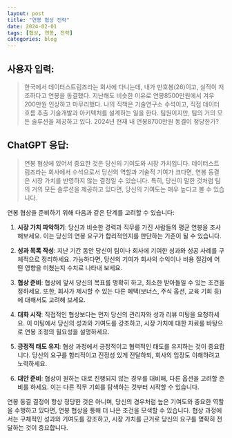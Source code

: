 ```yaml
---
layout: post
title: "연봉 협상 전략"
date: 2024-02-01
tags: [협상, 연봉, 전략]
categories: blog
---
```


## 사용자 입력:
> 한국에서 데이터스트림즈라는 회사에 다니는데, 내가 만호봉(26)이고, 실적이 저조하다고 연봉을 동결했다. 지난해도 비슷한 이유로 연봉8500만원에서 겨우 200만원 인상하고 마무리했다. 나의 직책은 기술연구소 수석이고, 직접 데이터흐름 추출 기술개발과 아키텍처를 설계하는 일을 한다. 팀원이지만, 팀의 거의 모든 솔루션을 제공하고 있다. 2024년 현재 내 연봉8700만원 동결이 정당한가?

## ChatGPT 응답:
> 연봉 협상에 있어서 중요한 것은 당신의 기여도와 시장 가치입니다. 데이터스트림즈라는 회사에서 수석으로서 당신의 역할과 기술적 기여가 크다면, 연봉 동결은 시장 가치를 반영하지 않는 결정일 수 있습니다. 특히, 당신이 말한 것처럼 팀의 거의 모든 솔루션을 제공하고 있다면, 당신의 기여도는 매우 높다고 볼 수 있습니다.

연봉 협상을 준비하기 위해 다음과 같은 단계를 고려할 수 있습니다:

1. **시장 가치 파악하기**: 당신과 비슷한 경력과 직무를 가진 사람들의 평균 연봉을 조사해보세요. 이는 당신의 연봉 요구가 합리적인지를 판단하는 기준이 될 수 있습니다.

2. **성과 목록 작성**: 지난 기간 동안 당신이 팀이나 회사에 기여한 성과와 성공 사례를 구체적으로 정리하세요. 가능하다면, 당신의 기여가 회사의 수익이나 비용 절감에 어떤 영향을 미쳤는지 수치로 나타내 보세요.

3. **협상 준비**: 협상에 앞서 당신의 목표를 명확히 하고, 최소한 받아들일 수 있는 조건을 정하세요. 또한, 회사가 제시할 수 있는 다른 혜택(보너스, 주식 옵션, 교육 기회 등)에 대해서도 고려해 보세요.

4. **대화 시작**: 직접적인 협상보다는 먼저 당신의 관리자와 성과 리뷰 미팅을 요청하세요. 이 미팅에서 당신의 성과와 기여도를 강조하고, 시장 가치에 대한 자료를 바탕으로 연봉 조정의 필요성을 설명하세요.

5. **긍정적 태도 유지**: 협상 과정에서 긍정적이고 협력적인 태도를 유지하는 것이 중요합니다. 당신의 요구를 합리적이고 진정성 있게 전달하되, 회사의 입장도 이해하려고 노력하세요.

6. **대안 준비**: 협상이 원하는 대로 진행되지 않는 경우를 대비해, 다른 옵션을 고려할 준비를 하세요. 이는 다른 직무 기회를 탐색하는 것부터 시작할 수 있습니다.

연봉 동결 결정이 항상 정당한 것은 아니며, 당신의 경우처럼 높은 기여도와 중요한 역할을 수행하고 있다면, 연봉 협상을 통해 더 나은 조건을 모색할 수 있습니다. 협상 과정에서는 구체적인 성과와 기여도를 강조하고, 시장 가치를 근거로 당신의 요구를 명확히 전달하는 것이 중요합니다.


